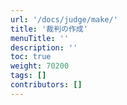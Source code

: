 ```yaml
---
url: '/docs/judge/make/'
title: '裁判の作成'
menuTitle: ''
description: ''
toc: true
weight: 70200
tags: []
contributors: []
---
```

